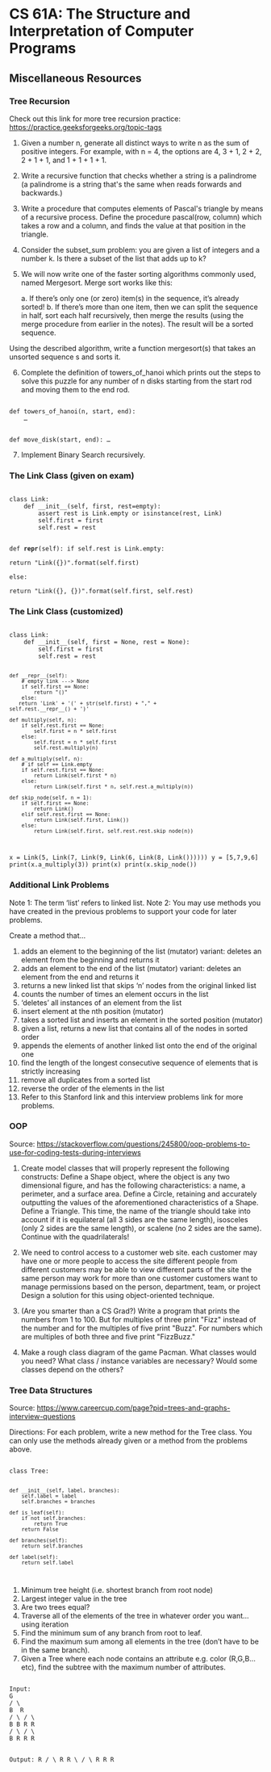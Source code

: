
# CS 61A: The Structure and Interpretation of Computer Programs

## Miscellaneous Resources

### Tree Recursion
Check out this link for more tree recursion practice: https://practice.geeksforgeeks.org/topic-tags

1. Given a number n, generate all distinct ways to write n as the sum of positive integers. For example, with n = 4, the options are 4, 3 + 1, 2 + 2, 2 + 1 + 1, and 1 + 1 + 1 + 1.  
2. Write a recursive function that checks whether a string is a palindrome (a palindrome is a string that's the same when reads forwards and backwards.)

3. Write a procedure that computes elements of Pascal's triangle by means of a recursive process. Define the procedure pascal(row, column) which takes a row and a column, and finds the value at that position in the triangle.

4. Consider the subset_sum problem: you are given a list of integers and a number k. Is there a subset of the list that adds up to k?

5. We will now write one of the faster sorting algorithms commonly used, named Mergesort. Merge sort works like this:
	
	a. If there’s only one (or zero) item(s) in the sequence, it’s
	already sorted!
	b. If there’s more than one item, then we can split the sequence in
	half, sort each half recursively, then merge the results (using the
	merge procedure from earlier in the notes). The result will be a	sorted sequence.

Using the described algorithm, write a function mergesort(s) that takes an unsorted sequence s and sorts it.

6. Complete the definition of towers_of_hanoi which prints out the steps to solve this puzzle for any number of n disks starting from the start rod and moving them to the end rod.

<code>
def towers_of_hanoi(n, start, end):
	…

def move_disk(start, end):
	…
</code>

7. Implement Binary Search recursively.

### The Link Class (given on exam)

<code>
class Link:	
	def __init__(self, first, rest=empty):
        assert rest is Link.empty or isinstance(rest, Link) 
        self.first = first
        self.rest = rest
	
def __repr__(self):
    if self.rest is Link.empty:				
        return "Link({})".format(self.first)				
    else: 					
        return "Link({}, {})".format(self.first, self.rest)
</code>

### The Link Class (customized)

<code>
class Link:
    def __init__(self, first = None, rest = None):
        self.first = first
        self.rest = rest
        
    def __repr__(self):
        # empty link ---> None 
        if self.first == None:
            return "()"
        else:
       return 'Link' + '(' + str(self.first) + "," + 
 	self.rest.__repr__() + ')'
            
    def multiply(self, n):
        if self.rest.first == None:
            self.first = n * self.first
        else:
            self.first = n * self.first
            self.rest.multiply(n)
            
    def a_multiply(self, n):
        # if self == Link.empty
        if self.rest.first == None:
            return Link(self.first * n)
        else:
            return Link(self.first * n, self.rest.a_multiply(n))
            
    def skip_node(self, n = 1):
        if self.first == None:
            return Link()
        elif self.rest.first == None:
            return Link(self.first, Link())
        else:
            return Link(self.first, self.rest.rest.skip_node(n))
        
        
x = Link(5, Link(7, Link(9, Link(6, Link(8, Link())))))
y = [5,7,9,6]
print(x.a_multiply(3))
print(x)
print(x.skip_node())
</code>

### Additional Link Problems

Note 1: The term ‘list’ refers to linked list.
Note 2: You may use methods you have created in the previous problems to support your code for later problems.

Create a method that…  
1. adds an element to the beginning of the list (mutator)
	variant: deletes an element from the beginning and returns it
2. adds an element to the end of the list (mutator)
	variant: deletes an element from the end and returns it
3. returns a new linked list that skips ‘n’ nodes from the original linked list
4. counts the number of times an element occurs in the list
5. ‘deletes’ all instances of an element from the list
6. insert element at the nth position (mutator)
7. takes a sorted list and inserts an element in the sorted position (mutator)
8. given a list, returns a new list that contains all of the nodes in sorted order
9. appends the elements of another linked list onto the end of the original one
10. find the length of the longest consecutive sequence of elements that is strictly increasing
11. remove all duplicates from a sorted list
12. reverse the order of the elements in the list
13. Refer to this Stanford link and this interview problems link for more problems.

### OOP
Source: https://stackoverflow.com/questions/245800/oop-problems-to-use-for-coding-tests-during-interviews

1. Create model classes that will properly represent the following constructs:
Define a Shape object, where the object is any two dimensional figure, and has the following characteristics: a name, a perimeter, and a surface area.
Define a Circle, retaining and accurately outputting the values of the aforementioned characteristics of a Shape.
Define a Triangle. This time, the name of the triangle should take into account if it is equilateral (all 3 sides are the same length), isosceles (only 2 sides are the same length), or scalene (no 2 sides are the same).
Continue with the quadrilaterals!
2. We need to control access to a customer web site.
each customer may have one or more people to access the site
different people from different customers may be able to view different parts of the site
the same person may work for more than one customer
customers want to manage permissions based on the person, department, team, or project
Design a solution for this using object-oriented technique.

3. (Are you smarter than a CS Grad?) Write a program that prints the numbers from 1 to 100. But for multiples of three print "Fizz" instead of the number and for the multiples of five print "Buzz". For numbers which are multiples of both three and five print "FizzBuzz."

4. Make a rough class diagram of the game Pacman. What classes would you need? What class / instance variables are necessary? Would some classes depend on the others?

### Tree Data Structures
Source: https://www.careercup.com/page?pid=trees-and-graphs-interview-questions

Directions: For each problem, write a new method for the Tree class. You can only use the methods already given or a method from the problems above.

<code>
class Tree:
	
	def __init__(self, label, branches):
		self.label = label
		self.branches = branches

	def is_leaf(self):
		if not self.branches:
			return True
		return False

	def branches(self):
		return self.branches

	def label(self):
		return self.label
</code>

1. Minimum tree height (i.e. shortest branch from root node)
2. Largest integer value in the tree
3. Are two trees equal?
4. Traverse all of the elements of the tree in whatever order you want… using iteration
5. Find the minimum sum of any branch from root to leaf.
6. Find the maximum sum among all elements in the tree (don’t have to be in the same branch).
7. Given a Tree where each node contains an attribute e.g. color (R,G,B... etc), find the subtree with the maximum number of attributes. 

<code>
Input: 
G 
/ \ 
B  R 
/ \ / \ 
B B R R 
/ \ / \ 
B R R R 

Output: 
R 
/ \ 
R R 
\ / \ 
R R R
</code>
